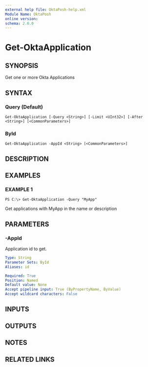 ```yaml
---
external help file: OktaPosh-help.xml
Module Name: OktaPosh
online version:
schema: 2.0.0
---
```


# Get-OktaApplication

## SYNOPSIS
Get one or more Okta Applications

## SYNTAX

### Query (Default)
```
Get-OktaApplication [-Query <String>] [-Limit <UInt32>] [-After <String>] [<CommonParameters>]
```

### ById
```
Get-OktaApplication -AppId <String> [<CommonParameters>]
```

## DESCRIPTION

## EXAMPLES

### EXAMPLE 1
```
PS C:\> Get-OktaApplication -Query "MyApp"
```

Get applications with MyApp in the name or description

## PARAMETERS

### -AppId
Application id to get.

```yaml
Type: String
Parameter Sets: ById
Aliases: id

Required: True
Position: Named
Default value: None
Accept pipeline input: True (ByPropertyName, ByValue)
Accept wildcard characters: False
```

<!-- #include "./params/query.md" -->
<!-- #include "./params/limit.md" -->
<!-- #include "./params/after.md" -->

<!-- #include "./params/common-parameters.md" -->

## INPUTS

## OUTPUTS

## NOTES

## RELATED LINKS
